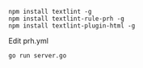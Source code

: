```
npm install textlint -g
npm install textlint-rule-prh -g
npm install textlint-plugin-html -g
```

Edit prh.yml

`
go run server.go
`

